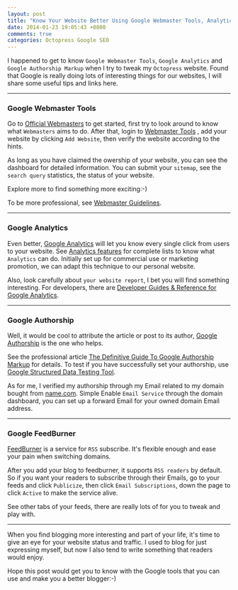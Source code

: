 ```yaml
---
layout: post
title: "Know Your Website Better Using Google Webmaster Tools, Analytics and Authorship"
date: 2014-01-23 19:05:43 +0800
comments: true
categories: Octopress Google SEO
---
```


I happened to get to know `Google Webmaster Tools`, `Google Analytics` and `Google Authorship Markup` when I try to tweak my `Octopress` website. Found that Google is really doing lots of interesting things for our websites, I will share some useful tips and links here.

------------------------------
### Google Webmaster Tools

Go to [Official Webmasters](http://www.google.com/webmasters/) to get started, first try to look around to know what `Webmasters` aims to do. After that, login to [Webmaster Tools](https://www.google.com/webmasters/tools) , add your website by clicking `Add Website`, then verify the website according to the hints.

<!--more-->

As long as you have claimed the owership of your website, you can see the dashboard for detailed information. You can submit your `sitemap`, see the `search query` statistics, the status of your website. 

Explore more to find something more exciting:-) 

To be more professional, see [Webmaster Guidelines](https://support.google.com/webmasters/answer/35769?hl=en).

------------------------------
### Google Analytics
Even better, [Google Analytics](http://www.google.com/analytics/) will let you know every single click from users to your website. See [Analytics features](http://www.google.com/analytics/features/index.html) for complete lists to know what `Analytics` can do. Initially set up for commercial use or marketing promotion, we can adapt this technique to our personal website.

Also, look carefully about `your website report`, I bet you will find something interesting. For developers, there are [Developer Guides & Reference for Google Analytics](https://developers.google.com/analytics/devguides/?csw=1).

------------------------------
### Google Authorship

Well, it would be cool to attribute the article or post to its author, [Google Authorship](https://plus.google.com/authorship) is the one who helps.

See the professional article [The Definitive Guide To Google Authorship Markup](http://searchengineland.com/the-definitive-guide-to-google-authorship-markup-123218) for details. To test if you have successfully set your authorship, use [Google Structured Data Testing
Tool](www.google.com/webmasters/tools/richsnippets).

As for me, I verified my authorship through my Email related to my domain bought from [name.com](https://name.com). Simple Enable `Email Service` through the domain dashboard, you can set up a forward Email for your owned domain Email address.

------------------------------
### Google FeedBurner
[FeedBurner](http://feedburner.google.com) is a service for `RSS` subscribe. It's flexible enough and ease your pain when switching domains.

After you add your blog to feedburner, it supports `RSS readers` by default. So if you want your readers to subscribe through their Emails, go to your feeds and click `Publicize`, then click `Email Subscriptions`, down the page to click `Active` to make the service alive.

See other tabs of your feeds, there are really lots of for you to tweak and play with.

------------------------------
When you find blogging more interesting and part of your life, it's time to give an eye for your website status and traffic. I used to blog for just expressing myself, but now I also tend to write something that readers would enjoy.

Hope this post would get you to know with the Google tools that you can use and make you a better blogger:-)
